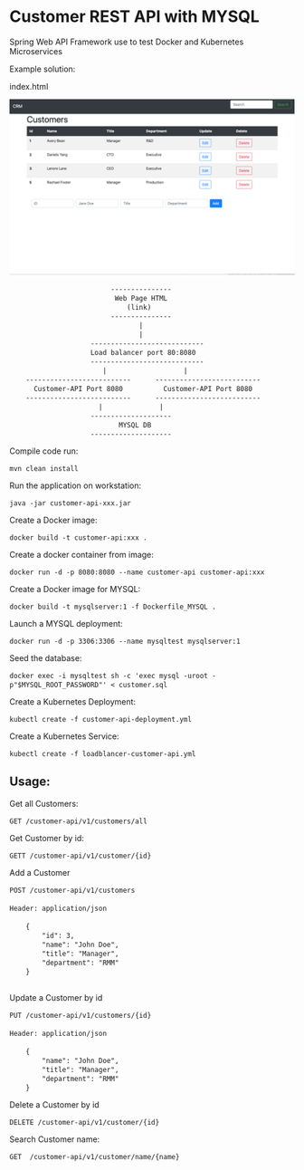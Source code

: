# Customer REST API with MYSQL
Spring Web API Framework
use to test Docker and Kubernetes Microservices 

Example solution:

index.html

 ![Index.html](webindex.png)


````
                         ---------------
                          Web Page HTML
                             (link)
                         ---------------
                                |
                                | 
                    ----------------------------
                    Load balancer port 80:8080 
                    ----------------------------
                       |                   |
    --------------------------      --------------------------
      Customer-API Port 8080          Customer-API Port 8080 
    --------------------------      --------------------------  
                      |              |
                    --------------------  
                           MYSQL DB
                    --------------------       

````





Compile code run:

````
mvn clean install
````

Run the application on workstation:

````
java -jar customer-api-xxx.jar
````

Create a Docker image:

````
docker build -t customer-api:xxx .
````
Create a docker container from image: 

````
docker run -d -p 8080:8080 --name customer-api customer-api:xxx
````

Create a Docker image for MYSQL:

````
docker build -t mysqlserver:1 -f Dockerfile_MYSQL .
````

Launch a MYSQL deployment:

``````
docker run -d -p 3306:3306 --name mysqltest mysqlserver:1
``````

Seed the database:

``````
docker exec -i mysqltest sh -c 'exec mysql -uroot -p"$MYSQL_ROOT_PASSWORD"' < customer.sql
``````




Create a Kubernetes Deployment:

````
kubectl create -f customer-api-deployment.yml 
````
Create a Kubernetes Service:

````
kubectl create -f loadblancer-customer-api.yml
````




## Usage: 

Get all Customers:

````
GET /customer-api/v1/customers/all
````

Get Customer by id:

````
GETT /customer-api/v1/customer/{id}
````

Add a Customer 

````
POST /customer-api/v1/customers

Header: application/json

    {
        "id": 3,
        "name": "John Doe",
        "title": "Manager",
        "department": "RMM"
    }


````
Update a Customer by id

````
PUT /customer-api/v1/customers/{id}

Header: application/json

    {
        "name": "John Doe",
        "title": "Manager",
        "department": "RMM"
    }
````
Delete a Customer by id


````
DELETE /customer-api/v1/customer/{id}
````

Search Customer name:

`````
GET  /customer-api/v1/customer/name/{name}
`````








